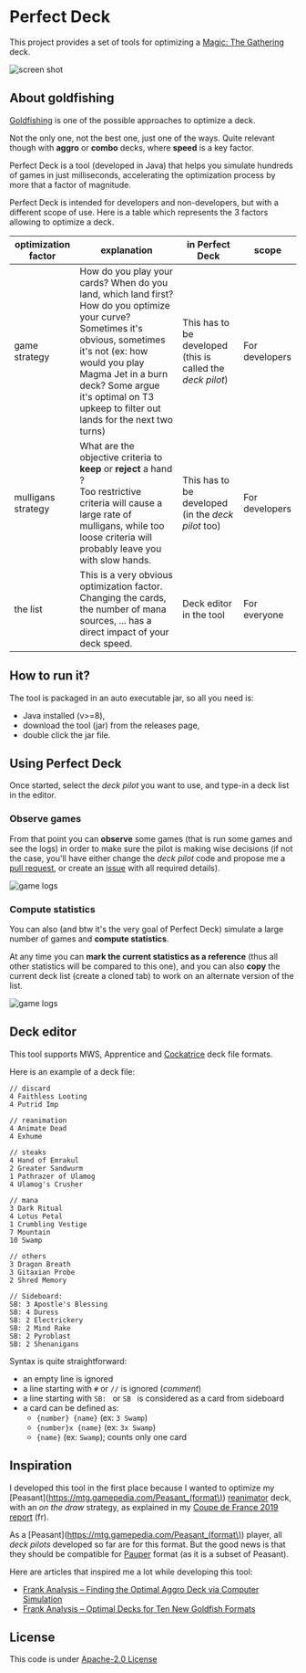 # Perfect Deck

This project provides a set of tools for optimizing a [Magic: The Gathering](https://magic.wizards.com) deck.

![screen shot](snap-stats.png)

## About goldfishing

[Goldfishing](https://mtg.gamepedia.com/Goldfishing) is one of the possible approaches to optimize a deck.

Not the only one, not the best one, just one of the ways. 
Quite relevant though with **aggro** or **combo** decks, where **speed** is a key factor.

Perfect Deck is a tool (developed in Java) that helps you simulate hundreds of games in just milliseconds, accelerating
the optimization process by more that a factor of magnitude.

Perfect Deck is intended for developers and non-developers, but with a different scope of use. Here is a table which 
represents the 3 factors allowing to optimize a deck.

| optimization factor | explanation             | in Perfect Deck           | scope           |
| ------------------- | ----------------------- | ------------------------- | --------------- |
| game strategy       | How do you play your cards? When do you land, which land first? How do you optimize your curve? Sometimes it's obvious, sometimes it's not (ex: how would you play Magma Jet in a burn deck? Some argue it's optimal on T3 upkeep to filter out lands for the next two turns) | This has to be developed (this is called the _deck pilot_) | For developers |
| mulligans strategy  | What are the objective criteria to **keep** or **reject** a hand ?<br/>Too restrictive criteria will cause a large rate of mulligans, while too loose criteria will probably leave you with slow hands. | This has to be developed (in the _deck pilot_ too) | For developers |
| the list            | This is a very obvious optimization factor. Changing the cards, the number of mana sources, ... has a direct impact of your deck speed. | Deck editor in the tool | For everyone |

## How to run it?

The tool is packaged in an auto executable jar, so all you need is:

* Java installed (v>=8),
* download the tool (jar) from the releases page,
* double click the jar file.


## Using Perfect Deck

Once started, select the _deck pilot_ you want to use, and type-in a deck list in the editor.

### Observe games

From that point you can **observe** some games (that is run some games and see the logs) in order to make sure the pilot
is making wise decisions (if not the case, you'll have either change the _deck pilot_ code and propose me a 
[pull request](https://github.com/pismy/perfect-deck/pulls), or create an [issue](https://github.com/pismy/perfect-deck/issues) 
with all required details).

![game logs](snap-logs.png)

### Compute statistics

You can also (and btw it's the very goal of Perfect Deck) simulate a large number of games and **compute statistics**.

At any time you can **mark the current statistics as a reference** (thus all other statistics will be compared to this one),
and you can also **copy** the current deck list (create a cloned tab) to work on an alternate version of the list.

![game logs](snap-stats.png)

## Deck editor

This tool supports MWS, Apprentice and [Cockatrice](https://github.com/Cockatrice/Cockatrice/wiki/Deck-List-Import-Formats) deck file formats.

Here is an example of a deck file:

```
// discard
4 Faithless Looting
4 Putrid Imp

// reanimation
4 Animate Dead
4 Exhume

// steaks
4 Hand of Emrakul
2 Greater Sandwurm
1 Pathrazer of Ulamog
4 Ulamog's Crusher

// mana
3 Dark Ritual
4 Lotus Petal
1 Crumbling Vestige
7 Mountain
10 Swamp

// others
3 Dragon Breath
3 Gitaxian Probe
2 Shred Memory

// Sideboard:
SB: 3 Apostle's Blessing
SB: 4 Duress
SB: 2 Electrickery
SB: 2 Mind Rake
SB: 2 Pyroblast
SB: 2 Shenanigans
```

Syntax is quite straightforward:

* an empty line is ignored
* a line starting with `#` or `//` is ignored (_comment_)
* a line starting with `SB: ` or `SB ` is considered as a card from sideboard
* a card can be defined as:
    * `{number} {name}` (ex: `3 Swamp`)
    * `{number}x {name}` (ex: `3x Swamp`)
    * `{name}` (ex: `Swamp`); counts only one card


## Inspiration

I developed this tool in the first place because I wanted to optimize my [Peasant](https://mtg.gamepedia.com/Peasant_(format\))
[reanimator](https://mtg.gamepedia.com/Reanimator) deck, with an _on the draw_ strategy, as explained in my 
[Coupe de France 2019 report](https://docs.google.com/document/d/1NY2g_PZNKaWHhuu5rZUAbI8M3-YB8zLllvRWBG7eaVU) (fr).

As a [Peasant](https://mtg.gamepedia.com/Peasant_(format\)) player, all _deck pilots_ developed so far
are for this format. But the good news is that they should be compatible for [Pauper](https://mtg.gamepedia.com/Pauper)
format (as it is a subset of Peasant).

Here are articles that inspired me a lot while developing this tool:

* [Frank Analysis – Finding the Optimal Aggro Deck via Computer Simulation](https://www.channelfireball.com/articles/frank-analysis-finding-the-optimal-aggro-deck-via-computer-simulation/)
* [Frank Analysis – Optimal Decks for Ten New Goldfish Formats](https://www.channelfireball.com/all-strategy/articles/frank-analysis-optimal-decks-for-ten-new-goldfish-formats/)


## License

This code is under [Apache-2.0 License](LICENSE.txt)
